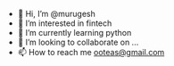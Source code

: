 - 👋 Hi, I’m @murugesh
- 👀 I’m interested in fintech
- 🌱 I’m currently learning python
- 💞️ I’m looking to collaborate on ...
- 📫 How to reach me ooteas@gmail.com

<!---
murugosho/murugosho is a ✨ special ✨ repository because its `README.md` (this file) appears on your GitHub profile.
You can click the Preview link to take a look at your changes.
--->
